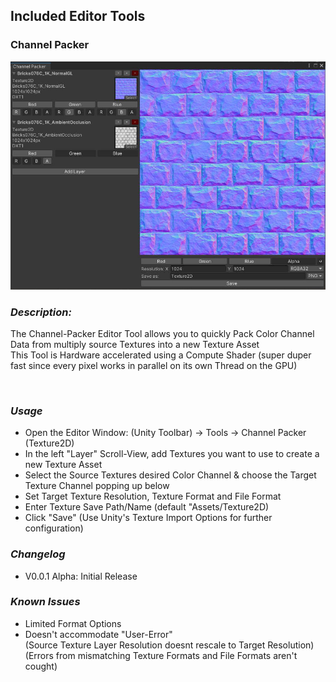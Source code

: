 ## Included Editor Tools
### Channel Packer
![Channel Packer](./Documentation/ChannelPackerPreview.JPG "Channel Packer")
### _Description:_<br>
The Channel-Packer Editor Tool allows you to quickly Pack Color Channel Data from multiply source Textures into a new Texture Asset<br>
This Tool is Hardware accelerated using a Compute Shader (super duper fast since every pixel works in parallel on its own Thread on the GPU)<br>

<br>

### <b> _Usage_ </b>
- Open the Editor Window: (Unity Toolbar) -> Tools -> Channel Packer (Texture2D)<br> 
- In the left "Layer" Scroll-View, add Textures you want to use to create a new Texture Asset<br>
- Select the Source Textures desired Color Channel & choose the Target Texture Channel popping up below<br>
- Set Target Texture Resolution, Texture Format and File Format
- Enter Texture Save Path/Name (default "Assets/Texture2D)
- Click "Save" (Use Unity's Texture Import Options for further configuration)

### <b> _Changelog_ </b>
- V0.0.1 Alpha: Initial Release

### <b> _Known Issues_ </b>
- Limited Format Options
- Doesn't accommodate "User-Error"<br>
(Source Texture Layer Resolution doesnt rescale to Target Resolution)<br>
(Errors from mismatching Texture Formats and File Formats aren't cought)<br>